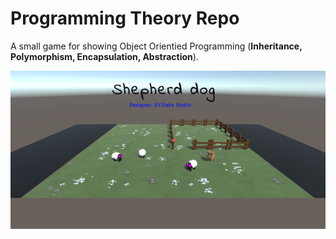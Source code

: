 # Programming Theory Repo
A small game for showing Object Orientied Programming (**Inheritance, Polymorphism, Encapsulation, Abstraction**). 

![Title page](title.png)
